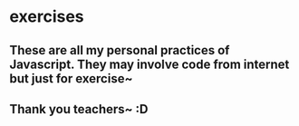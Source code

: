 # exercises
## These are all my personal practices of Javascript. They may involve code from internet but just for exercise~ 
## Thank you teachers~ :D
